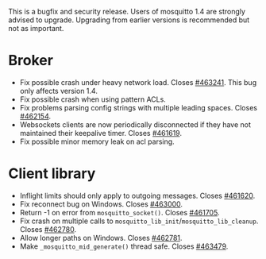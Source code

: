<!--
.. title: Version 1.4.1 released
.. slug: version-1-4-1-released
.. date: 2015-04-03 11:12:03
.. tags: Releases
.. category:
.. link:
.. description:
.. type: text
-->

This is a bugfix and security release. Users of mosquitto 1.4 are strongly
advised to upgrade. Upgrading from earlier versions is recommended but not as
important.

# Broker

 * Fix possible crash under heavy network load. Closes [#463241]. This bug only
   affects version 1.4.
 * Fix possible crash when using pattern ACLs.
 * Fix problems parsing config strings with multiple leading spaces. Closes
   [#462154].
 * Websockets clients are now periodically disconnected if they have not
   maintained their keepalive timer. Closes [#461619].
 * Fix possible minor memory leak on acl parsing.

# Client library

 * Inflight limits should only apply to outgoing messages. Closes [#461620].
 * Fix reconnect bug on Windows. Closes [#463000].
 * Return -1 on error from `mosquitto_socket()`. Closes [#461705].
 * Fix crash on multiple calls to `mosquitto_lib_init`/`mosquitto_lib_cleanup`.
   Closes [#462780].
 * Allow longer paths on Windows. Closes [#462781].
 * Make `_mosquitto_mid_generate()` thread safe. Closes [#463479].

[#463241]: https://bugs.eclipse.org/bugs/show_bug.cgi?id=463241
[#462154]: https://bugs.eclipse.org/bugs/show_bug.cgi?id=462154
[#461619]: https://bugs.eclipse.org/bugs/show_bug.cgi?id=461619
[#461620]: https://bugs.eclipse.org/bugs/show_bug.cgi?id=461620
[#463000]: https://bugs.eclipse.org/bugs/show_bug.cgi?id=463000
[#461705]: https://bugs.eclipse.org/bugs/show_bug.cgi?id=461705
[#462780]: https://bugs.eclipse.org/bugs/show_bug.cgi?id=462780
[#462781]: https://bugs.eclipse.org/bugs/show_bug.cgi?id=462781
[#463479]: https://bugs.eclipse.org/bugs/show_bug.cgi?id=463479

